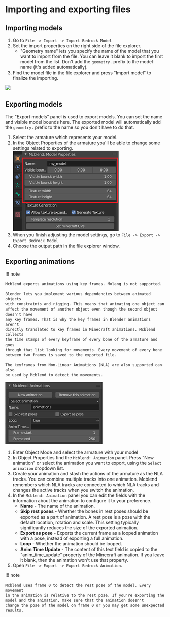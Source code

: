 # Importing and exporting files

## Importing models

1. Go to `File -> Import -> Import Bedrock Model`
2. Set the import properties on the right side of the file explorer.
    - "Geometry name" lets you specify the name of the model that you want
      to import from the file. You can leave it blank to import the first
      model from the list. Don't add the `geometry.` prefix to the model name
      (it's added automatically).
3. Find the model file in the file explorer and press "Import model" to finalize
  the importing.

![](../img/import_model_file_explorer.png)



## Exporting models

The "Export models" panel is used to export models. You can set the
name and visible model bounds here. The exported model will automatically add
the `geometry.` prefix to the name so you don't have to do that.

1. Select the armature which represents your model.
2. In the Object Properties of the armature you'll be able to change some settings
  related to exporting. ![](../img/export_model_panel.png)
3. When you finish adjusting the model settings, go to
  `File -> Export -> Export Bedrock Model`
4. Choose the output path in the file explorer window.


## Exporting animations

!!! note

    Mcblend exports animations using key frames. Molang is not supported.
    
    Blender lets you implement various dependencies between animated objects
    with constraints and rigging. This means that animating one object can
    affect the movement of another object even though the second object doesn't have
    any key frames. That is why the key frames in Blender animations aren't
    directly translated to key frames in Minecraft animations. Mcblend collects
    the time stamps of every keyframe of every bone of the armature and goes
    through that list looking for movements. Every movement of every bone
    between two frames is saved to the exported file.

    The keyframes from Non-Linear Animations (NLA) are also supported can also
    be used by Mcblend to detect the movements.


![](../img/export_animation_panel.png)

1. Enter Object Mode and select the armature with your model
2. In Object Properties find the `Mcblend: Animation` panel. Press "New animation"
   or select the animation you want to export, using the `Select animation`
   dropdown list.
3. Create your animation and stash the actions of the armature as the NLA
   tracks. You can combine multiple tracks into one animation. Mcblend remembers
   which NLA tracks are connected to which NLA tracks and changes the active
   tracks when you switch the animation.
4. In the `Mcblend: Animation` panel you can edit the fields with the information
   about the animation to configure it to your preference.
    - **Name** - The name of the animation.
    - **Skip rest poses** - Whether the bones in rest poses should be exported
        as a part of animation. A rest pose is a pose with the default location,
        rotation and scale. This setting typically significantly reduces the
        size of the exported animation.
    - **Export as pose** - Exports the current frame as a looped animation with
        a pose, instead of exporting a full animation.
    - **Loop** - Whether the animation should be looped.
    - **Anim Time Update** - The content of this text field is copied to the
      "anim_time_update" property of the Minecraft animation. If you leave it
      blank, then the animation won't use that property.
4. Open `File -> Export -> Export Bedrock Animation`.

!!! note

    Mcblend uses frame 0 to detect the rest pose of the model. Every movement
    in the animation is relative to the rest pose. If you're exporting the
    model and the animation, make sure that the animation doesn't
    change the pose of the model on frame 0 or you may get some unexpected
    results.
